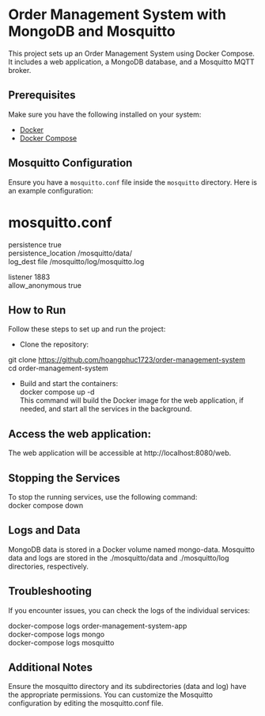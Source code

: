 ﻿# Order Management System with MongoDB and Mosquitto

This project sets up an Order Management System using Docker Compose. It includes a web application, a MongoDB database, and a Mosquitto MQTT broker.

## Prerequisites

Make sure you have the following installed on your system:
- [Docker](https://docs.docker.com/get-docker/)
- [Docker Compose](https://docs.docker.com/compose/install/)

## Mosquitto Configuration

Ensure you have a `mosquitto.conf` file inside the `mosquitto` directory. Here is an example configuration:

# mosquitto.conf

persistence true <br />
persistence_location /mosquitto/data/ <br />
log_dest file /mosquitto/log/mosquitto.log <br />

listener 1883 <br />
allow_anonymous true

## How to Run
Follow these steps to set up and run the project:

- Clone the repository:

git clone https://github.com/hoangphuc1723/order-management-system <br />
cd order-management-system

- Build and start the containers:  <br />
docker compose up -d <br />
This command will build the Docker image for the web application, if needed, and start all the services in the background.

## Access the web application:
The web application will be accessible at http://localhost:8080/web.

## Stopping the Services
To stop the running services, use the following command:  <br />
docker compose down <br />

## Logs and Data
MongoDB data is stored in a Docker volume named mongo-data.
Mosquitto data and logs are stored in the ./mosquitto/data and ./mosquitto/log directories, respectively.

## Troubleshooting
If you encounter issues, you can check the logs of the individual services:

docker-compose logs order-management-system-app <br />
docker-compose logs mongo <br />
docker-compose logs mosquitto

## Additional Notes
Ensure the mosquitto directory and its subdirectories (data and log) have the appropriate permissions.
You can customize the Mosquitto configuration by editing the mosquitto.conf file.
